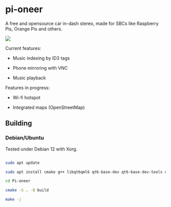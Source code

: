 # pi-oneer

A free and opensource car in-dash stereo, made for SBCs like Raspberry Pis, Orange Pis and others.

![](https://i.imgur.com/Hp1oUfm.png)

Current features:

- Music indexing by ID3 tags

- Phone mirroring with VNC

- Music playback

Features in progress:

- Wi-fi hotspot

- Integrated maps (OpenStreetMap)



## Building

### Debian/Ubuntu

Tested under Debian 12 with Xorg.

```bash

sudo apt update

sudo apt install cmake g++ libqt6qml6 qt6-base-dev qt6-base-dev-tools qt6-declarative-dev pkg-config libid3-* libvncserver-dev libxcb-xinerama0 qml6-module-qtquick-controls qml6-module-qtquick-layouts qml6-module-qtquick-window qml6-module-qtqml-workerscript libqt6svg6 qml6-module-qtquick-templates qt6-multimedia-dev

cd Pi-oneer

cmake -S . -B build

make -j

```
